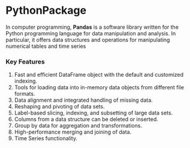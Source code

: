 # PythonPackage
In computer programming, **Pandas** is a software library written for the Python programming language for data manipulation and analysis. In particular, it offers data structures and operations for manipulating numerical tables and time series
### Key Features
  1. Fast and efficient DataFrame object with the default and customized indexing.
  2. Tools for loading data into in-memory data objects from different file formats.
  3. Data alignment and integrated handling of missing data.
  4. Reshaping and pivoting of data sets.
  5. Label-based slicing, indexing, and subsetting of large data sets.
  6. Columns from a data structure can be deleted or inserted.
  7. Group by data for aggregation and transformations.
  8. High-performance merging and joining of data.
  9. Time Series functionality.
